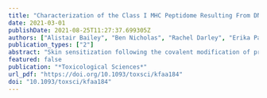```yaml
---
title: "Characterization of the Class I MHC Peptidome Resulting From DNCB Exposure of HaCaT Cells"
date: 2021-03-01
publishDate: 2021-08-25T11:27:37.699305Z
authors: ["Alistair Bailey", "Ben Nicholas", "Rachel Darley", "Erika Parkinson", "Ying Teo", "Maja Aleksic", "Gavin Maxwell", "Tim Elliott", "Michael Ardern-Jones", "Paul Skipp"]
publication_types: ["2"]
abstract: "Skin sensitization following the covalent modification of proteins by low molecular weight chemicals (haptenation) is mediated by cytotoxic T lymphocyte (CTL) recognition of human leukocyte antigen (HLA) molecules presented on the surface of almost all nucleated cells. There exist 3 nonmutually exclusive hypotheses for how haptens mediate CTL recognition: direct stimulation by haptenated peptides, hapten modification of HLA leading to an altered HLA-peptide repertoire, or a hapten altered proteome leading to an altered HLA-peptide repertoire. To shed light on the mechanism underpinning skin sensitization, we set out to utilize proteomic analysis of keratinocyte presented antigens following exposure to 2,4-dinitrochlorobenzene (DNCB). We show that the following DNCB exposure, cultured keratinocytes present cysteine haptenated (dinitrophenylated) peptides in multiple HLA molecules. In addition, we find that one of the DNCB modified peptides derives from the active site of cytosolic glutathione-S transferase-ω. These results support the current view that a key mechanism of skin sensitization is stimulation of CTLs by haptenated peptides. Data are available via ProteomeXchange with identifier PXD021373."
featured: false
publication: "*Toxicological Sciences*"
url_pdf: "https://doi.org/10.1093/toxsci/kfaa184"
doi: "10.1093/toxsci/kfaa184"
---
```


